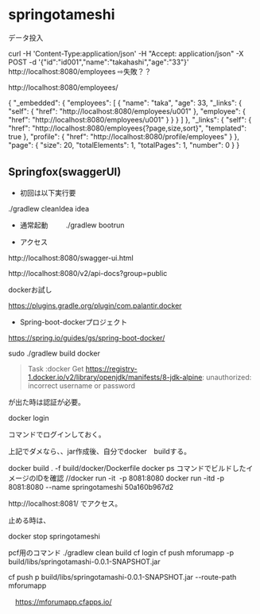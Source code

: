 # springotameshi

データ投入

 curl -H 'Content-Type:application/json' -H "Accept: application/json" -X POST -d '{"id":"id001","name":"takahashi","age":"33"}' http://localhost:8080/employees
 ⇨失敗？？
 
 http://localhost:8080/employees/
 
 {
"_embedded": {
"employees": [
{
"name": "taka",
"age": 33,
"_links": {
"self": {
"href": "http://localhost:8080/employees/u001"
},
"employee": {
"href": "http://localhost:8080/employees/u001"
}
}
}
]
},
"_links": {
"self": {
"href": "http://localhost:8080/employees{?page,size,sort}",
"templated": true
},
"profile": {
"href": "http://localhost:8080/profile/employees"
}
},
"page": {
"size": 20,
"totalElements": 1,
"totalPages": 1,
"number": 0
}
}


## Springfox(swaggerUI)　　

* 初回は以下実行要  

 ./gradlew cleanIdea idea

*  通常起動
　　
 ./gradlew bootrun

* アクセス　　

http://localhost:8080/swagger-ui.html

http://localhost:8080/v2/api-docs?group=public

dockerお試し

https://plugins.gradle.org/plugin/com.palantir.docker

* Spring-boot-dockerプロジェクト

https://spring.io/guides/gs/spring-boot-docker/

sudo ./gradlew build docker

> Task :docker
Get https://registry-1.docker.io/v2/library/openjdk/manifests/8-jdk-alpine: unauthorized: incorrect username or password

が出た時は認証が必要。

docker login

コマンドでログインしておく。

上記でダメなら、、jar作成後、自分でdocker　buildする。

docker build . -f build/docker/Dockerfile 
docker ps コマンドでビルドしたイメージのIDを確認
//docker run -it  <IMAGE ID> -p 8081:8080
docker run -itd -p 8081:8080 --name springotameshi 50a160b967d2<IMAGE ID> 
 
http://localhost:8081/
でアクセス。

止める時は、

docker stop springotameshi


pcf用のコマンド
  ./gradlew clean build
  cf login
  cf push mforumapp -p build/libs/springotamashi-0.0.1-SNAPSHOT.jar 
  
  cf push p build/libs/springotamashi-0.0.1-SNAPSHOT.jar --route-path mforumapp
  
　https://mforumapp.cfapps.io/  

